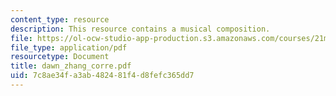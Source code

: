```yaml
---
content_type: resource
description: This resource contains a musical composition.
file: https://ol-ocw-studio-app-production.s3.amazonaws.com/courses/21m-301-harmony-and-counterpoint-i-spring-2005/7c8ae34fa3ab482481f4d8fefc365dd7_dawn_zhang_corre.pdf
file_type: application/pdf
resourcetype: Document
title: dawn_zhang_corre.pdf
uid: 7c8ae34f-a3ab-4824-81f4-d8fefc365dd7
---
```

